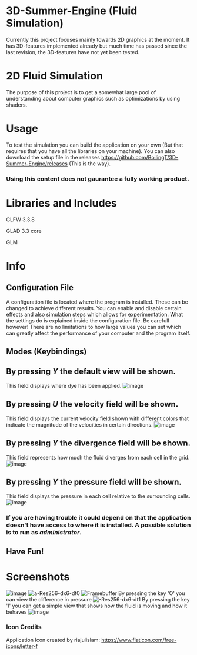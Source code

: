 # 3D-Summer-Engine (Fluid Simulation)
Currently this project focuses mainly towards 2D graphics at the moment. It has 3D-features implemented already but much time has passed since the last revision, the 3D-features have not yet been tested.

# 2D Fluid Simulation
The purpose of this project is to get a somewhat large pool of understanding about computer graphics such as optimizations by using shaders.

# Usage
To test the simulation you can build the application on your own (But that requires that you have all the libraries on your machine). You can also download the setup file in the releases https://github.com/BoilingT/3D-Summer-Engine/releases (This is the way). 

### Using this content does not gaurantee a fully working product.

# Libraries and Includes
GLFW 3.3.8

GLAD 3.3 core

GLM

# Info

## Configuration File

A configuration file is located where the program is installed. These can be changed to achieve different results. You can enable and disable certain effects and also simulation steps which allows for experimentation. What the settings do is explained inside the configuration file. Be carefull however! There are no limitations to how large values you can set which can greatly affect the performance of your computer and the program itself.

## Modes (Keybindings)

## By pressing *Y* the default view will be shown.
This field displays where dye has been applied.
![image](https://github.com/BoilingT/3D-Summer-Engine/assets/34101043/08440735-a9ca-49b5-8ef1-f7777d6c2ad0)

## By pressing *U* the velocity field will be shown.
This field displays the current velocity field shown with different colors that indicate the magnitude of the velocities in certain directions.
![image](https://github.com/BoilingT/3D-Summer-Engine/assets/34101043/e5bdac5f-d5aa-4222-b994-b069bb2f9bd6)

## By pressing *Y* the divergence field will be shown.
This field represents how much the fluid diverges from each cell in the grid.
![image](https://github.com/BoilingT/3D-Summer-Engine/assets/34101043/f819d57b-b04b-4a33-91c3-94b530de1702)

## By pressing *Y* the pressure field will be shown.
This field displays the pressure in each cell relative to the surrounding cells.
![image](https://github.com/BoilingT/3D-Summer-Engine/assets/34101043/4e4c98a7-ce0c-4dbd-8ec5-308a14c96468)

### If you are having trouble it could depend on that the application doesn't have access to where it is installed. A possible solution is to run as *administrator*.

## Have Fun!

# Screenshots
![image](https://github.com/BoilingT/3D-Summer-Engine/assets/34101043/1e069b01-281d-4a11-a99a-3c7e36d54f70)
![a-Res256-dx6-dt0](https://github.com/BoilingT/3D-Summer-Engine/assets/34101043/05ec20bd-130e-489e-9494-e608976c70f3)
![Framebuffer](https://github.com/BoilingT/3D-Summer-Engine/assets/34101043/4d9bb89c-1ea5-49d1-9b85-710648db0fc8)
By pressing the key 'O' you can view the difference in pressure
![-Res256-dx6-dt1](https://github.com/BoilingT/3D-Summer-Engine/assets/34101043/644655b9-4006-40ff-bf55-1be964cdc92b)
By pressing the key 'I' you can get a simple view that shows how the fluid is moving and how it behaves
![image](https://github.com/BoilingT/3D-Summer-Engine/assets/34101043/408001be-5a2a-4d2d-971d-840bbc743396)

### Icon Credits
Application Icon created by riajulislam:
https://www.flaticon.com/free-icons/letter-f 
